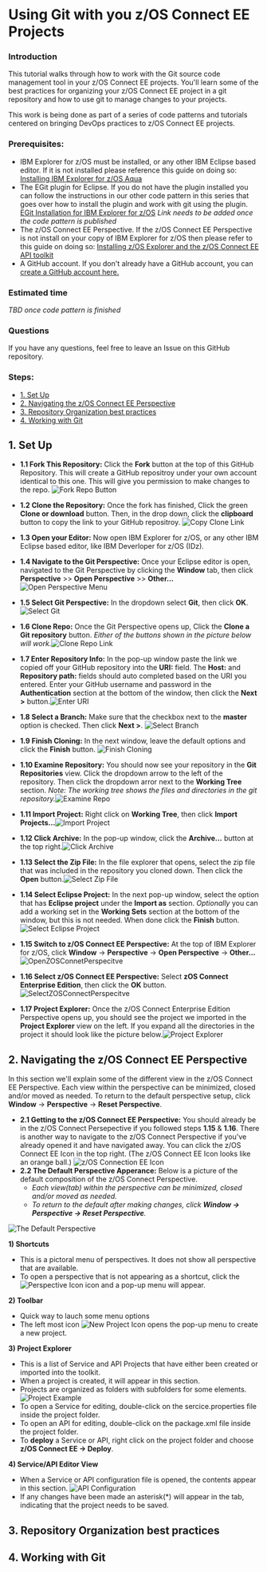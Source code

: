 # Using Git with you z/OS Connect EE Projects <!-- omit in toc -->

### Introduction

This tutorial walks through how to work with the Git source code management tool in your z/OS Connect EE projects. You'll learn some of the best practices for organizing your z/OS Connect EE project in a git repository and how to use git to manage changes to your projects.

This work is being done as part of a series of code patterns and tutorials centered on bringing DevOps practices to z/OS Connect EE projects.

### Prerequisites:

- IBM Explorer for z/OS must be installed, or any other IBM Eclipse based editor. If it is not installed please reference this guide on doing so: [Installing IBM Explorer for z/OS Aqua](https://www.ibm.com/support/knowledgecenter/en/SSBDYH_3.2/com.ibm.zexpl.install.client.doc/topics/install20.html)
- The EGit plugin for Eclipse. If you do not have the plugin installed you can follow the instructions in our other code pattern in this series that goes over how to install the plugin and work with git using the plugin. [EGit Installation for IBM Explorer for z/OS]() _Link needs to be added once the code pattern is published_
- The z/OS Connect EE Perspective. If the z/OS Connect EE Perspective is not install on your copy of IBM Explorer for z/OS then please refer to this guide on doing so: [Installing z/OS Explorer and the z/OS Connect EE API toolkit](https://www.ibm.com/support/knowledgecenter/SS4SVW_beta/installing/install_explorer.html)
- A GitHub account. If you don't already have a GitHub account, you can [create a GitHub account here.](https://github.com/join)

### Estimated time

_TBD once code pattern is finished_

### Questions

If you have any questions, feel free to leave an Issue on this GitHub repository.

### Steps: <!-- omit in toc -->

- [1. Set Up](#1-set-up)
- [2. Navigating the z/OS Connect EE Perspective](#2-navigating-the-zos-connect-ee-perspective)
- [3. Repository Organization best practices](#3-repository-organization-best-practices)
- [4. Working with Git](#4-working-with-git)

## 1. Set Up

- **1.1 Fork This Repository:** Click the **Fork** button at the top of this GitHub Repository. This will create a GitHub repositroy under your own account identical to this one. This will give you permission to make changes to the repo.
  ![Fork Repo Button](docs/images/1.1-ForkRepo.png)

- **1.2 Clone the Repository:** Once the fork has finished, Click the green **Clone or download** button. Then, in the drop down, click the **clipboard** button to copy the link to your GitHub repositroy.
  ![Copy Clone Link](docs/images/1.2-CopyCloneLink.png)

- **1.3 Open your Editor:** Now open IBM Explorer for z/OS, or any other IBM Eclipse based editor, like IBM Deverloper for z/OS (IDz).
- **1.4 Navigate to the Git Perspective:** Once your Eclipse editor is open, navigated to the Git Perspective by clicking the **Window** tab, then click **Perspective** >> **Open Perspective** >> **Other...**
  ![Open Perspective Menu](docs/images/1.4-OpenPerspectiveMenu.png)

- **1.5 Select Git Perspective:** In the dropdown select **Git**, then click **OK**. ![Select Git](docs/images/1.5-SelectGit.png)
- **1.6 Clone Repo:** Once the Git Perspective opens up, Click the **Clone a Git repository** button. _Either of the buttons shown in the picture below will work._![Clone Repo Link](docs/images/1.6-CloneRepoLink.png)
- **1.7 Enter Repository Info:** In the pop-up window paste the link we copied off your GitHub repository into the **URI:** field. The **Host:** and **Repository path:** fields should auto completed based on the URI you entered. Enter your GitHub username and password in the **Authentication** section at the bottom of the window, then click the **Next >** button.![Enter URI](docs/images/1.7-EnterURI.png)
- **1.8 Select a Branch:** Make sure that the checkbox next to the **master** option is checked. Then click **Next >**. ![Select Branch](docs/images/1.8-SelectBranch.png)
- **1.9 Finish Cloning:** In the next window, leave the default options and click the **Finish** button. ![Finish Cloning](docs/images/1.9-FinishCloning.png)
- **1.10 Examine Repository:** You should now see your repository in the **Git Repositories** view. Click the dropdown arrow to the left of the repository. Then click the dropdown arror next to the **Working Tree** section. _Note: The working tree shows the files and directories in the git repository._![Examine Repo](docs/images/1.10-ExamineRepo.png)
- **1.11 Import Project:** Right click on **Working Tree**, then click **Import Projects...**![Import Project](docs/images/1.11-ImportProject.png)
- **1.12 Click Archive:** In the pop-up window, click the **Archive...** button at the top right.![Click Archive](docs/images/1.12-ClickArchive.png)
- **1.13 Select the Zip File:** In the file explorer that opens, select the zip file that was included in the repository you cloned down. Then click the **Open** button.![Select Zip File](docs/images/1.13-SelectZipFile.png)
- **1.14 Select Eclipse Project:** In the next pop-up window, select the option that has **Eclipse project** under the **Import as** section. _Optionally_ you can add a working set in the **Working Sets** section at the bottom of the window, but this is not needed. When done click the **Finish** button. ![Select Eclipse Project](docs/images/1.14-SelectEclipseProject.png)
- **1.15 Switch to z/OS Connect EE Perspective:** At the top of IBM Explorer for z/OS, click **Window** -> **Perspective** -> **Open Perspective** -> **Other...**![OpenZOSConnetPerspecitve](docs/images/1.15-OpenZOSConnectPerspective.png)
- **1.16 Select z/OS Connect EE Perspective:** Select **zOS Connect Enterprise Edition**, then click the **OK** button. ![SelectZOSConnectPerspecitve](docs/images/1.16-SelectZOSConnectPerspective.png)
- **1.17 Project Explorer:** Once the z/OS Connect Enterprise Edition Perspective opens up, you should see the project we imported in the **Project Explorer** view on the left. If you expand all the directories in the project it should look like the picture below.![Project Explorer](docs/images/1.17-ProjectExplorer.png)

## 2. Navigating the z/OS Connect EE Perspective

In this section we'll explain some of the different view in the z/OS Connect EE Perspective. Each view within the perspective can be minimized, closed and/or moved as needed. To return to the default perspective setup, click **Window** -> **Perspective** -> **Reset Perspective**.

- **2.1 Getting to the z/OS Connect EE Perspective:** You should already be in the z/OS Connect Persepective if you followed steps **1.15** & **1.16**. There is another way to navigate to the z/OS Connect Perspective if you've already opened it and have navigated away. You can click the z/OS Connect EE Icon in the top right. (The z/OS Connect EE Icon looks like an orange ball.) ![z/OS Connection EE Icon](docs/images/2.1.1-zosConnectIcon.png)
- **2.2 The Default Perspective Apperance:** Below is a picture of the default composition of the z/OS Connect Perspective.
  - _Each view(tab) within the perspective can be minimized, closed and/or moved as needed._
  - _To return to the default after making changes, click **Window -> Perspective -> Reset Perspective**._

![The Default Perspective](docs/images/2.2-TheDefaultPerspective.png)

**1\) Shortcuts**

- This is a pictoral menu of perspectives. It does not show all perspective that are available.
- To open a perspective that is not appearing as a shortcut, click the ![Perspective Icon](docs/images/2.2.1-PerspectivesIcon.png) icon and a pop-up menu will appear.

**2\) Toolbar**

- Quick way to lauch some menu options
- The left most icon ![New Project Icon](docs/images/2.2.2-NewProjectIcon.png) opens the pop-up menu to create a new project.

**3\) Project Explorer**

- This is a list of Service and API Projects that have either been created or imported into the toolkit.
- When a project is created, it will appear in this section.
- Projects are organized as folders with subfolders for some elements.
  ![Project Example](docs/images/2.2.3-ProjectExample.png)
- To open a Service for editing, double-click on the sercice.properties file inside the project folder.
- To open an API for editing, double-click on the package.xml file inside the project folder.
- To **deploy** a Service or API, right click on the project folder and choose **z/OS Connect EE -> Deploy**.

**4\) Service/API Editor View**

- When a Service or API configuration file is opened, the contents appear in this section.
  ![API Configuration](docs/images/2.2.4-APIConfiguration.png)
- If any changes have been made an asterisk(\*) will appear in the tab, indicating that the project needs to be saved.

## 3. Repository Organization best practices

## 4. Working with Git
